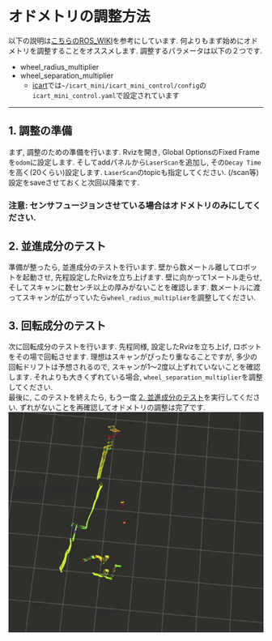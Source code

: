 # オドメトリの調整方法  
以下の説明は[こちらのROS_WIKI](https://wiki.ros.org/navigation/Tutorials/Navigation%20Tuning%20Guide#Odometry)を参考にしています. 
何よりもまず始めにオドメトリを調整することをオススメします. 調整するパラメータは以下の２つです.
- wheel_radius_multiplier 
- wheel_separation_multiplier
  - [icart](https://github.com/open-rdc/icart)では`~/icart_mini/icart_mini_control/config`の`icart_mini_control.yaml`で設定されています

---
## 1. 調整の準備
まず, 調整のための準備を行います. Rvizを開き, Global OptionsのFixed Frameを`odom`に設定します. そしてaddパネルから`LaserScan`を追加し, その`Decay Time`を高く(20くらい)設定します. 
`LaserScan`のtopicも指定してください. (/scan等)  
設定をsaveさせておくと次回以降楽です.  
### 注意: センサフュージョンさせている場合はオドメトリのみにしてください. 

## 2. 並進成分のテスト
準備が整ったら, 並進成分のテストを行います. 壁から数メートル離してロボットを起動させ, 先程設定したRvizを立ち上げます. 壁に向かって1メートル走らせ, そしてスキャンに数センチ以上の厚みがないことを確認します. 数メートルに渡ってスキャンが広がっていたら`wheel_radius_multiplier`を調整してください.  


## 3. 回転成分のテスト
次に回転成分のテストを行います. 先程同様, 設定したRvizを立ち上げ, ロボットをその場で回転させます. 理想はスキャンがぴったり重なることですが, 多少の回転ドリフトは予想されるので, スキャンが1～2度以上ずれていないことを確認します. それよりも大きくずれている場合, `wheel_separation_multiplier`を調整してください.  
最後に, このテストを終えたら, もう一度 [2. 並進成分のテスト](#2-並進成分のテスト)を実行してください. ずれがないことを再確認してオドメトリの調整は完了です. 
![](images/Peek%202025-04-12%2012-51.gif)